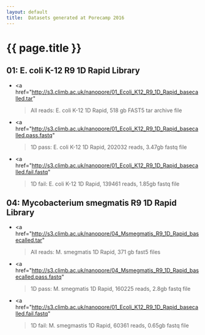 ```yaml
---
layout: default
title:  Datasets generated at Porecamp 2016
---
```


# {{ page.title }}

## 01: E. coli K-12 R9 1D Rapid Library

  - <a href="http://s3.climb.ac.uk/nanopore/01_Ecoli_K12_R9_1D_Rapid_basecalled.tar" 
    >All reads: E. coli K-12 1D Rapid</a>, 518 gb FAST5 tar archive file
  - <a href="http://s3.climb.ac.uk/nanopore/01_Ecoli_K12_R9_1D_Rapid_basecalled.pass.fastq"
    >1D pass: E. coli K-12 1D Rapid</a>, 202032 reads, 3.47gb fastq file
  - <a href="http://s3.climb.ac.uk/nanopore/01_Ecoli_K12_R9_1D_Rapid_basecalled.fail.fastq"
    >1D fail: E. coli K-12 1D Rapid</a>, 139461 reads, 1.85gb fastq file

## 04: Mycobacterium smegmatis R9 1D Rapid Library

  - <a href="http://s3.climb.ac.uk/nanopore/04_Msmegmatis_R9_1D_Rapid_basecalled.tar"
    >All reads: M. smegmatis 1D Rapid</a>, 371 gb fast5 files
  - <a href="http://s3.climb.ac.uk/nanopore/04_Msmegmatis_R9_1D_Rapid_basecalled.pass.fastq"
    >1D pass: M. smegmatis 1D Rapid</a>, 160225 reads, 2.8gb fastq file
  - <a href="http://s3.climb.ac.uk/nanopore/01_Ecoli_K12_R9_1D_Rapid_basecalled.fail.fastq"
    >1D fail: M. smegmastis 1D Rapid</a>, 60361 reads, 0.65gb fastq file

